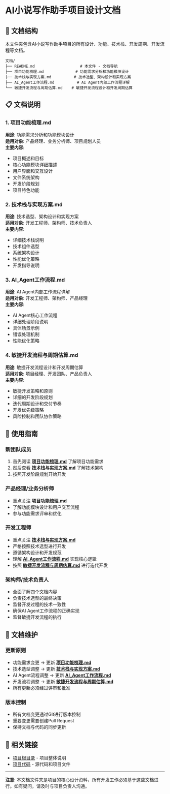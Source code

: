 # AI小说写作助手项目设计文档

## 📁 文档结构

本文件夹包含AI小说写作助手项目的所有设计、功能、技术栈、开发周期、开发流程等文档。

```
文档/
├── README.md                    # 本文件 - 文档导航
├── 项目功能梳理.md              # 功能需求分析和功能模块设计
├── 技术栈与实现方案.md          # 技术选型、架构设计和实现方案
├── AI_Agent工作流程.md          # AI Agent内部工作流程详解
└── 敏捷开发流程与周期估算.md    # 敏捷开发流程设计和开发周期估算
```

## 📋 文档说明

### 1. 项目功能梳理.md
**用途**: 功能需求分析和功能模块设计  
**适用对象**: 产品经理、业务分析师、项目规划人员  
**主要内容**:
- 项目概述和目标
- 核心功能模块详细描述
- 用户界面和交互设计
- 文件系统架构
- 开发阶段规划
- 项目特色功能

### 2. 技术栈与实现方案.md
**用途**: 技术选型、架构设计和实现方案  
**适用对象**: 开发工程师、架构师、技术负责人  
**主要内容**:
- 详细技术栈说明
- 技术组件选型
- 系统架构设计
- 性能优化策略
- 开发指导说明

### 3. AI_Agent工作流程.md
**用途**: AI Agent内部工作流程详解  
**适用对象**: 开发工程师、架构师、产品经理  
**主要内容**:
- AI Agent核心工作流程
- 详细处理阶段说明
- 具体场景示例
- 错误处理机制
- 性能优化策略

### 4. 敏捷开发流程与周期估算.md
**用途**: 敏捷开发流程设计和开发周期估算  
**适用对象**: 项目经理、开发团队、产品负责人  
**主要内容**:
- 敏捷开发策略和原则
- 详细的开发阶段规划
- 迭代周期设计和交付节奏
- 开发优先级策略
- 风险控制和团队协作策略

## 🚀 使用指南

### 新团队成员
1. 首先阅读 **[项目功能梳理.md](项目功能梳理.md)** 了解项目功能需求
2. 然后查看 **[技术栈与实现方案.md](技术栈与实现方案.md)** 了解技术架构
3. 按照开发阶段规划开始开发

### 产品经理/业务分析师
- 重点关注 **[项目功能梳理.md](项目功能梳理.md)**
- 了解功能模块设计和用户交互流程
- 参与功能需求评审和优化

### 开发工程师
- 重点关注 **[技术栈与实现方案.md](技术栈与实现方案.md)**
- 严格按照技术选型进行开发
- 遵循架构设计和开发规范
- 理解 **[AI_Agent工作流程.md](AI_Agent工作流程.md)** 实现核心逻辑
- 按照 **[敏捷开发流程与周期估算.md](敏捷开发流程与周期估算.md)** 进行迭代开发

### 架构师/技术负责人
- 全面了解四个文档内容
- 负责技术选型的最终决策
- 监督开发过程的技术一致性
- 确保AI Agent工作流程的正确实现
- 监督敏捷开发流程的执行

## 📝 文档维护

### 更新原则
- 功能需求变更 → 更新 **[项目功能梳理.md](项目功能梳理.md)**
- 技术选型调整 → 更新 **[技术栈与实现方案.md](技术栈与实现方案.md)**
- AI Agent流程调整 → 更新 **[AI_Agent工作流程.md](AI_Agent工作流程.md)**
- 开发流程调整 → 更新 **[敏捷开发流程与周期估算.md](敏捷开发流程与周期估算.md)**
- 所有更新必须经过评审和批准

### 版本控制
- 所有文档变更通过Git进行版本控制
- 重要变更需要创建Pull Request
- 保持文档与代码的同步更新

## 🔗 相关链接

- [项目根目录](../README.md) - 项目整体说明
- [项目代码](../) - 源代码和项目文件

---

**注意**: 本文档文件夹是项目的核心设计资料，所有开发工作必须基于这些文档进行。如有疑问，请及时与项目负责人沟通。
